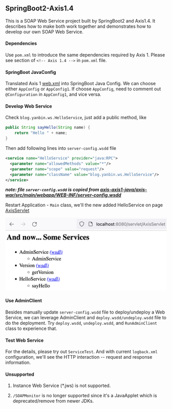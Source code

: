 ## SpringBoot2-Axis1.4

This is a SOAP Web Service project built by SpringBoot2 and Axis1.4.
It describes how to make both work together and demonstrates how to develop
our own SOAP Web Service.

#### Dependencies
Use `pom.xml` to introduce the same dependencies required by Axis 1.
Please see section of `<!-- Axis 1.4 -->` in `pom.xml` file.

#### SpringBoot JavaConfig
Translated Axis 1 [web.xml](https://github.com/apache/axis-axis1-java/blob/master/axis-war/src/main/webapp/WEB-INF/web.xml)
into SpringBoot Java Config. We can choose either `AppConfig` or `AppConfig1`.
If choose `AppConfig`, need to comment out `@Configuration` in `AppConfig1`, and vice versa.

#### Develop Web Service
Check `blog.yanbin.ws.HelloService`, just add a public method, like
```java
public String sayHello(String name) {
    return "Hello " + name;
}
```
Then add following lines into `server-config.wsdd` file
```xml
<service name="HelloService" provider="java:RPC">
  <parameter name="allowedMethods" value="*"/>
  <parameter name="scope" value="request"/>
  <parameter name="className" value="blog.yanbin.ws.HelloService"/>
</service>
```
***note: file `server-config.wsdd` is copied from 
[axis-axis1-java/axis-war/src/main/webapp/WEB-INF/server-config.wsdd](https://github.com/apache/axis-axis1-java/blob/master/axis-war/src/main/webapp/WEB-INF/server-config.wsdd)***

Restart Application - `Main` class, we'll the new added HelloService on 
page [AxisServlet](http://localhost:8080/servlet/AxisServlet)

![AxisServlet](springboot2-axis1.png)

#### Use AdminClient
Besides manually update `server-config.wsdd` file to deploy/undeploy a Web Service, 
we can leverage AdminClient and `deploy.wsdd/undeploy.wsdd` file to do the deployment.
Try `deploy.wsdd`, `undeploy.wsdd`, and `RunAdminClient` class to experience that.

#### Test Web Service
For the details, please try out `ServiceTest`. And with current `logback.xml` configuration,
we'll see the HTTP interaction -- request and response information.

#### Unsupported
1. Instance Web Service (*.jws) is not supported.

2. `/SOAPMonitor` is no longer supported since it's a JavaApplet which is deprecated/remove from newer JDKs.
